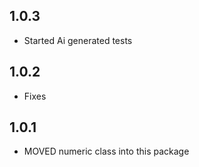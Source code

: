 ## 1.0.3

* Started Ai generated tests

## 1.0.2

* Fixes

## 1.0.1

* MOVED numeric class into this package
